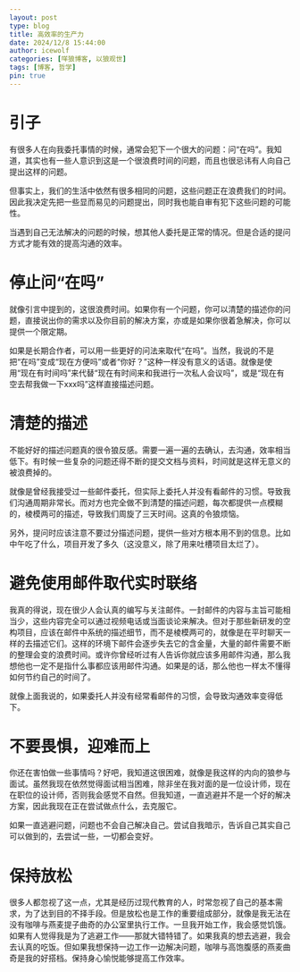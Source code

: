 ```yaml
---
layout: post
type: blog
title: 高效率的生产力
date: 2024/12/8 15:44:00
author: icewolf
categories: [咩狼博客, 以狼观世]
tags: [博客, 哲学]
pin: true
---
```


# 引子
有很多人在向我委托事情的时候，通常会犯下一个很大的问题：问“在吗”。我知道，其实也有一些人意识到这是一个很浪费时间的问题，而且也很忌讳有人向自己提出这样的问题。

但事实上，我们的生活中依然有很多相同的问题，这些问题正在浪费我们的时间。因此我决定先把一些显而易见的问题提出，同时我也能自审有犯下这些问题的可能性。

当遇到自己无法解决的问题的时候，想其他人委托是正常的情况。但是合适的提问方式才能有效的提高沟通的效率。

# 停止问“在吗”
就像引言中提到的，这很浪费时间。如果你有一个问题，你可以清楚的描述你的问题，直接说出你的需求以及你目前的解决方案，亦或是如果你很着急解决，你可以提供一个限定期。

如果是长期合作者，可以用一些更好的问法来取代“在吗”。当然，我说的不是把“在吗”变成“现在方便吗”或者“你好？”这种一样没有意义的话语。就像是使用“现在有时间吗”来代替“现在有时间来和我进行一次私人会议吗”，或是“现在有空去帮我做一下xxx吗”这样直接描述问题。

# 清楚的描述
不能好好的描述问题真的很令狼反感。需要一遍一遍的去确认，去沟通，效率相当低下。有时候一些复杂的问题还得不断的提交文档与资料，时间就是这样无意义的被浪费掉的。

就像是曾经我接受过一些邮件委托，但实际上委托人并没有看邮件的习惯。导致我们沟通周期非常长。而对方也完全做不到清楚的描述问题，每次都提供一点模糊的，棱模两可的描述，导致我们周旋了三天时间。这真的令狼烦恼。

另外，提问时应该注意不要过分描述问题，提供一些对方根本用不到的信息。比如中午吃了什么，项目开发了多久（这没意义，除了用来吐槽项目太烂了）。

# 避免使用邮件取代实时联络
我真的得说，现在很少人会认真的编写与关注邮件。一封邮件的内容与主旨可能相当少，这些内容完全可以通过视频电话或当面谈论来解决。但对于那些新研发的空构项目，应该在邮件中系统的描述细节，而不是棱模两可的，就像是在平时聊天一样的去描述它们。这样的环境下邮件会逐步失去它的含金量，大量的邮件需要不断的整理会变的浪费时间。或许你曾经听过有人告诉你就应该多用邮件沟通，那么我想他也一定不是指什么事都应该用邮件沟通。如果是的话，那么他也一样太不懂得如何节约自己的时间了。

就像上面我说的，如果委托人并没有经常看邮件的习惯，会导致沟通效率变得低下。

# 不要畏惧，迎难而上
你还在害怕做一些事情吗？好吧，我知道这很困难，就像是我这样的内向的狼参与面试。虽然我现在依然觉得面试相当困难，除非坐在我对面的是一位设计师，现在在职位的设计师，否则我会感觉不自然。但我知道，一直逃避并不是一个好的解决方案，因此我现在正在尝试做点什么，去克服它。

如果一直逃避问题，问题也不会自己解决自己。尝试自我暗示，告诉自己其实自己可以做到的，去尝试一些，一切都会变好。

# 保持放松
很多人都忽视了这一点，尤其是经历过现代教育的人，时常忽视了自己的基本需求，为了达到目的不择手段。但是放松也是工作的重要组成部分，就像是我无法在没有咖啡与燕麦提子曲奇的办公室里执行工作。一旦我开始工作，我会感觉饥饿。如果有人觉得我是为了逃避工作——那就大错特错了。如果我真的想去逃避，我会去认真的吃饭。但如果我想保持一边工作一边解决问题，咖啡与高饱腹感的燕麦曲奇是我的好搭档。保持身心愉悦能够提高工作效率。
